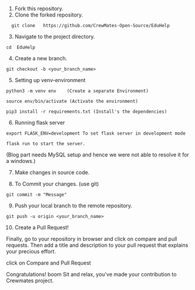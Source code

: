 1. Fork this repository.
2. Clone the forked repository.
```
  git clone   https://github.com/CrewMates-Open-Source/EduHelp
```
3. Navigate to the project directory.
```
cd  EduHelp
```
4. Create a new branch.
```
git checkout -b <your_branch_name>
```
5. Setting up venv-environment

```
python3 -m venv env    (Create a separate Environment)

source env/bin/activate (Activate the environment)

pip3 install -r requirements.txt (Install's the dependencies)
```
6. Running flask server

````
export FLASK_ENV=development To set flask server in development mode

flask run to start the server.
````
(Blog part needs MySQL setup and hence we were not able to resolve it for a windows.)

7. Make changes in source code.

8. To Commit your changes. (use git)
```
git commit -m "Message"
```
9. Push your local branch to the remote repository.
```
git push -u origin <your_branch_name>
```
10. Create a Pull Request!

Finally, go to your repository in browser and click on compare and pull requests.
Then add a title and description to your pull request that explains your precious effort.

click on Compare and Pull Request


Congratulations! boom Sit and relax, you've made your contribution to Crewmates project.



